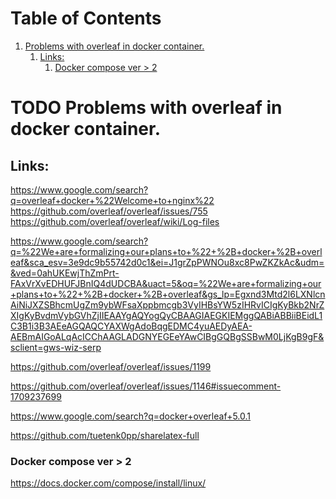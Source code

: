
# Table of Contents

1.  [Problems with overleaf in docker container.](#org38b9bcc)
    1.  [Links:](#org55812a5)
        1.  [Docker compose ver > 2](#org8e5eeff)



<a id="org38b9bcc"></a>

# TODO Problems with overleaf in docker container.


<a id="org55812a5"></a>

## Links:

<https://www.google.com/search?q=overleaf+docker+%22Welcome+to+nginx%22>
<https://github.com/overleaf/overleaf/issues/755>
<https://github.com/overleaf/overleaf/wiki/Log-files>

<https://www.google.com/search?q=%22We+are+formalizing+our+plans+to+%22+%2B+docker+%2B+overleaf&sca_esv=3e9dc9b55742d0c1&ei=J1grZpPWNOu8xc8PwZKZkAc&udm=&ved=0ahUKEwjThZmPrt-FAxVrXvEDHUFJBnIQ4dUDCBA&uact=5&oq=%22We+are+formalizing+our+plans+to+%22+%2B+docker+%2B+overleaf&gs_lp=Egxnd3Mtd2l6LXNlcnAiNiJXZSBhcmUgZm9ybWFsaXppbmcgb3VyIHBsYW5zIHRvICIgKyBkb2NrZXIgKyBvdmVybGVhZjIIEAAYgAQYogQyCBAAGIAEGKIEMggQABiABBiiBEidL1C3B1i3B3AEeAGQAQCYAXWgAdoBqgEDMC4yuAEDyAEA-AEBmAIGoALqAcICChAAGLADGNYEGEeYAwCIBgGQBgSSBwM0LjKgB9gF&sclient=gws-wiz-serp>

<https://github.com/overleaf/overleaf/issues/1199>

<https://github.com/overleaf/overleaf/issues/1146#issuecomment-1709237699>

<https://www.google.com/search?q=docker+overleaf+5.0.1>

<https://github.com/tuetenk0pp/sharelatex-full>


<a id="org8e5eeff"></a>

### Docker compose ver > 2

<https://docs.docker.com/compose/install/linux/>

